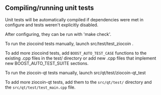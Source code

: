 Compiling/running unit tests
------------------------------------

Unit tests will be automatically compiled if dependencies were met in configure
and tests weren't explicitly disabled.

After configuring, they can be run with 'make check'.

To run the ziocoind tests manually, launch src/test/test_ziocoin .

To add more ziocoind tests, add `BOOST_AUTO_TEST_CASE` functions to the existing
.cpp files in the test/ directory or add new .cpp files that
implement new BOOST_AUTO_TEST_SUITE sections.

To run the ziocoin-qt tests manually, launch src/qt/test/ziocoin-qt_test

To add more ziocoin-qt tests, add them to the `src/qt/test/` directory and
the `src/qt/test/test_main.cpp` file.
